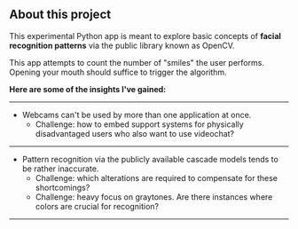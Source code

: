 ## About this project
This experimental Python app is meant to explore basic concepts of **facial recognition patterns** via the public library known as OpenCV.

This app attempts to count the number of "smiles" the user performs. Opening your mouth should suffice to trigger the algorithm.

**Here are some of the insights I've gained:**
*   **
* Webcams can't be used by more than one application at once.
    * Challenge: how to embed support systems for physically disadvantaged users who also want to use videochat?
*   **
* Pattern recognition via the publicly available cascade models tends to be rather inaccurate.
    * Challenge: which alterations are required to compensate for these shortcomings?
    * Challenge: heavy focus on graytones. Are there instances where colors are crucial for recognition?
*   **